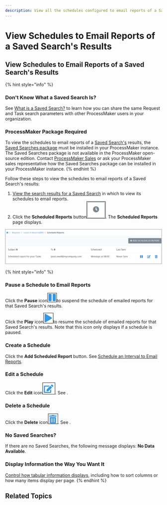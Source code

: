 ```yaml
---
description: View all the schedules configured to email reports of a Saved Search.
---
```


# View Schedules to Email Reports of a Saved Search's Results

## View Schedules to Email Reports of a Saved Search's Results

{% hint style="info" %}
### Don't Know What a Saved Search Is?

See [What is a Saved Search?](../../what-is-a-saved-search.md) to learn how you can share the same Request and Task search parameters with other ProcessMaker users in your organization.

### ProcessMaker Package Required

To view the schedules to email reports of a [Saved Search's](../../what-is-a-saved-search.md) results, the [Saved Searches package](../../../../package-development-distribution/package-a-connector/saved-searches-package.md) must be installed in your ProcessMaker instance. The Saved Searches package is not available in the ProcessMaker open-source edition. Contact [ProcessMaker Sales](mailto:sales@processmaker.com) or ask your ProcessMaker sales representative how the Saved Searches package can be installed in your ProcessMaker instance.
{% endhint %}

Follow these steps to view the schedules to email reports of a Saved Search's results:

1. [View the search results for a Saved Search](../view-search-results-for-a-saved-search.md) in which to view its schedules to email reports.
2. Click the **Scheduled Reports** button![](../../../../.gitbook/assets/scheduled-reports-button-saved-search-package.png). The **Scheduled Reports** page displays.  

![Schedule to email reports for a Saved Search&apos;s results](../../../../.gitbook/assets/schedules-saved-search-package.png)

{% hint style="info" %}
### Pause a Schedule to Email Reports

Click the **Pause** icon![](../../../../.gitbook/assets/pause-start-timer-event-element-icon-processes.png)to suspend the schedule of emailed reports for that Saved Search's results.

Click the **Play** icon![](../../../../.gitbook/assets/play-start-timer-event-element-icon-processes.png)to resume the schedule of emailed reports for that Saved Search's results. Note that this icon only displays if a schedule is paused.

### Create a Schedule

Click the **Add Scheduled Report** button. See [Schedule an Interval to Email Reports](schedule-an-interval-to-email-reports.md).

### Edit a Schedule

Click the **Edit** icon![](../../../../.gitbook/assets/edit-icon.png). See .

### Delete a Schedule

Click the **Delete** icon![](../../../../.gitbook/assets/trash-icon-process-modeler-processes.png). See .

### No Saved Searches?

If there are no Saved Searches, the following message displays: **No Data Available**.

### Display Information the Way You Want It

[Control how tabular information displays](../../../control-how-requests-display-in-a-tab.md), including how to sort columns or how many items display per page.
{% endhint %}

## Related Topics



